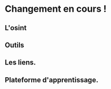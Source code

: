 # Changement en cours !

## L'osint



## Outils 



## Les liens.


## Plateforme d'apprentissage.



